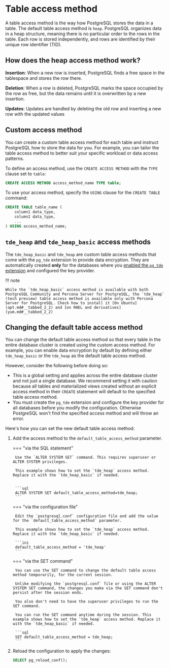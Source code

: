 # Table access method

A table access method is the way how PostgreSQL stores the data in a table. The default table access method is `heap`. PostgreSQL organizes data in a heap structure, meaning there is no particular order to the rows in the table. Each row is stored independently, and rows are identified by their unique row identifier (TID).

## How does the heap access method work?

**Insertion**: When a new row is inserted, PostgreSQL finds a free space in the tablespace and stores the row there.

**Deletion**: When a row is deleted, PostgreSQL marks the space occupied by the row as free, but the data remains until it is overwritten by a new insertion.

**Updates**: Updates are handled by deleting the old row and inserting a new row with the updated values

## Custom access method

You can create a custom table access method for each table and instruct PostgreSQL how to store the data for you. For example, you can tailor the table access method to better suit your specific workload or data access patterns.

To define an access method, use the `CREATE ACCESS METHOD` with the `TYPE` clause set to `table`:

```sql
CREATE ACCESS METHOD access_method_name TYPE table;
```

To use your access method, specify the `USING` clause for the `CREATE TABLE` command:

```sql
CREATE TABLE table_name (
    column1 data_type,
    column2 data_type,
    ...
) USING access_method_name;
```

## `tde_heap` and `tde_heap_basic` access methods

The `tde_heap_basic` and `tde_heap` are custom table access methods that come with the `pg_tde` extension to provide data encryption. They are automatically created **only** for the databases where you [enabled the `pg_tde` extension](setup.md) and configured the key provider.

!!! note

    While the `tde_heap_basic` access method is available with both PostgreSQL Community and Percona Server for PostgreSQL, the `tde_heap` (tech preview) table access method is available only with Percona Server for PostgreSQL. Check how to install it [On Ubuntu](apt.md#__tabbed_2_2) and [on RHEL and derivatives](yum.md#__tabbed_2_2)



## Changing the default table access method

You can change the default table access method so that every table in the entire database cluster is created using the custom access method. For example, you can enable data encryption by default by defining either `tde_heap_basic` or the  `tde_heap` as the default table access method. 

However, consider the following before doing so:

* This is a global setting and applies across the entire database cluster and not just a single database. 
We recommend setting it with caution because all tables and materialized views created without an explicit access method in their `CREATE` statement will default to the specified table access method. 
* You must create the `pg_tde` extension and configure the key provider for all databases before you modify the configuration. Otherwise PostgreSQL won't find the specified access method and will throw an error.

Here's how you can set the new default table access method:

1. Add the access method to the `default_table_access_method` parameter.        

    === "via the SQL statement"

        Use the `ALTER SYSTEM SET` command. This requires superuser or ALTER SYSTEM privileges.

        This example shows how to set the `tde_heap` access method. Replace it with the `tde_heap_basic` if needed. 
    

        ```sql
        ALTER SYSTEM SET default_table_access_method=tde_heap;
        ```

    === "via the configuration file"

        Edit the `postgresql.conf` configuration file and add the value for the `default_table_access_method` parameter.
        
        This example shows how to set the `tde_heap` access method. Replace it with the `tde_heap_basic` if needed.

        ```ini
        default_table_access_method = 'tde_heap'
        ```  

    === "via the SET command"

        You can use the SET command to change the default table access method temporarily, for the current session. 
        
        Unlike modifying the `postgresql.conf` file or using the ALTER SYSTEM SET command, the changes you make via the SET command don't persist after the session ends.

        You also don't need to have the superuser privileges to run the SET command.

        You can run the SET command anytime during the session. This example shows how to set the `tde_heap` access method. Replace it with the `tde_heap_basic` if needed.

        ```sql
        SET default_table_access_method = tde_heap;
        ```

2. Reload the configuration to apply the changes:

    ```sql
    SELECT pg_reload_conf();
    ```

